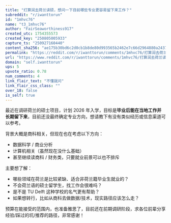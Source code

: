 ```yaml
---
title: "打算润去荷兰读硕，想问一下目前哪些专业更容易留下来工作？"
subreddit: "r/iwanttorun"
id: "1mhvc76"
name: "t3_1mhvc76"
author: "FairSeaworthiness917"
created_utc: 1754355573
created_key: "250805005933"
capture_ts: "250927160440"
content_sha256: "ae175b30bd6c2d0cb1b8de80d993565b2462e7c66d2964880a2437b89cc9aa89"
permalink: "https://reddit.com/r/iwanttorun/comments/1mhvc76/打算润去荷兰读硕想问一下目前哪些专业更容易留下来工作/"
url: "https://www.reddit.com/r/iwanttorun/comments/1mhvc76/打算润去荷兰读硕想问一下目前哪些专业更容易留下来工作/"
domain: "self.iwanttorun"
ups: 5
upvote_ratio: 0.78
num_comments: 4
link_flair_text: "不懂就问"
link_flair_css_class: ""
over_18: false
is_self: true
---
```


最近在调研荷兰的硕士项目，计划 2026
年入学，目标是**毕业后能在当地工作并长期留下来**，目前还没最终确定专业方向，想请教下有没有类似经历或信息渠道可以参考。

背景大概是商科相关，但现在也在考虑以下方向：

- 数据科学 / 商业分析
- 计算机相关（虽然现在没什么基础）
- 甚至继续读商科 / 财务类，只要就业前景可以也不排斥

主要想了解：

- 哪些领域在荷兰是比较紧缺、适合非荷兰籍毕业生就业的？
- 不会荷兰语的硕士留学生，找工作会很难吗？
- 是不是 TU Delft 这种学校的名气更有帮助？
- 如果想转行，比如从商科去做数据/技术，现实路径应该怎么走？

预算在能接受的范围内，也准备雅思了，目前还在前期调研阶段，求各位前辈分享经验/踩过的坑/推荐的路径，非常感谢！
